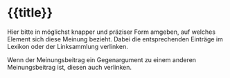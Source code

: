 # {{title}}
Hier bitte in möglichst knapper und präziser Form amgeben, auf welches Element sich diese Meinung bezieht. Dabei die entsprechenden Einträge im Lexikon oder der Linksammlung verlinken.

Wenn der Meinungsbeitrag ein Gegenargument zu einem anderen Meinungsbeitrag ist, diesen auch verlinken.